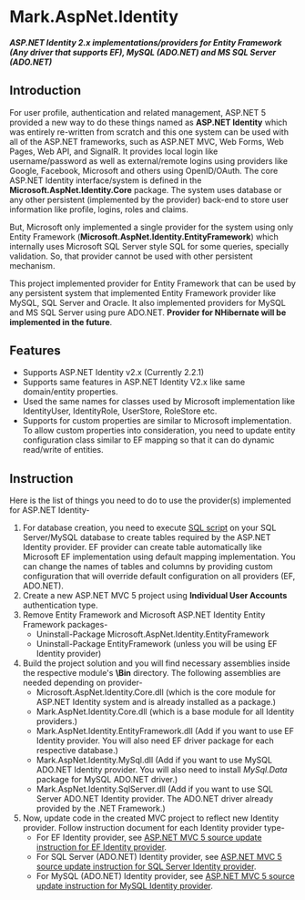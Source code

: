 
# Mark.AspNet.Identity
##### ASP.NET Identity 2.x implementations/providers for Entity Framework (Any driver that supports EF), MySQL (ADO.NET) and MS SQL Server (ADO.NET)

## Introduction
For user profile, authentication and related management, ASP.NET 5 provided a new way to do these things named as **ASP.NET Identity** which was entirely re-written from scratch and this one system can be used with all of the ASP.NET frameworks, such as ASP.NET MVC, Web Forms, Web Pages, Web API, and SignalR. It provides local login like username/password as well as external/remote logins using providers like Google, Facebook, Microsoft and others using OpenID/OAuth. The core ASP.NET Identity interface/system is defined in the **Microsoft.AspNet.Identity.Core** package. The system uses database or any other persistent (implemented by the provider) back-end to store user information like profile, logins, roles and claims. 

But, Microsoft only implemented a single provider for the system using only Entity Framework (**Microsoft.AspNet.Identity.EntityFramework**) which internally uses Microsoft SQL Server style SQL for some queries, specially validation. So, that provider cannot be used with other persistent mechanism.

This project implemented provider for Entity Framework that can be used by any persistent system that implemented Entity Framework provider like MySQL, SQL Server and Oracle. It also implemented providers for MySQL and MS SQL Server using pure ADO.NET. **Provider for NHibernate will be implemented in the future**.

## Features
- Supports ASP.NET Identity v2.x (Currently 2.2.1)
- Supports same features in ASP.NET Identity V2.x like same domain/entity properties.
- Used the same names for classes used by Microsoft implementation like IdentityUser, IdentityRole, UserStore, RoleStore etc.
- Supports for custom properties are similar to Microsoft implementation. To allow custom properties into consideration, you need to update entity configuration class similar to EF mapping so that it can do dynamic read/write of entities. 

## Instruction

Here is the list of things you need to do to use the provider(s) implemented for ASP.NET Identity-

1. For database creation, you need to execute [SQL script](v2.x/sql) on your SQL Server/MySQL database to create tables required by the ASP.NET Identity provider. EF provider can create table automatically like Microsoft EF implementation using default mapping implementation. You can change the names of tables and columns by providing custom configuration that will override default configuration on all providers (EF, ADO.NET).
2. Create a new ASP.NET MVC 5 project using **Individual User Accounts** authentication type.
3. Remove Entity Framework and Microsoft ASP.NET Identity Entity Framework packages-
    - Uninstall-Package Microsoft.AspNet.Identity.EntityFramework
    - Uninstall-Package EntityFramework (unless you will be using EF Identity provider)
4. 	Build the project solution and you will find necessary assemblies inside the respective module's **\Bin** directory. The following assemblies are needed depending on provider-
    - Microsoft.AspNet.Identity.Core.dll (which is the core module for ASP.NET Identity system and is already installed as a package.)
    - Mark.AspNet.Identity.Core.dll (which is a base module for all Identity providers.)
    - Mark.AspNet.Identity.EntityFramework.dll (Add if you want to use EF Identity provider. You will also need EF driver package for each respective database.)
    - Mark.AspNet.Identity.MySql.dll (Add if you want to use MySQL ADO.NET Identity  provider. You will also need to install *MySql.Data* package for MySQL ADO.NET driver.)
    - Mark.AspNet.Identity.SqlServer.dll (Add if you want to use SQL Server ADO.NET Identity provider. The ADO.NET driver already provided by the .NET Framework.)
5. 	Now, update code in the created MVC project to reflect new Identity provider. Follow instruction document for each Identity provider type-
    - For EF Identity provider, see [ASP.NET MVC 5 source update instruction for EF Identity provider](v2.x/docs/mvc5-source-update-entity-framework.md).
    - For SQL Server (ADO.NET) Identity provider, see [ASP.NET MVC 5 source update instruction for SQL Server Identity provider](v2.x/docs/mvc5-source-update-entity-framework.md).
    - For MySQL (ADO.NET) Identity provider, see [ASP.NET MVC 5 source update instruction for MySQL Identity provider](v2.x/docs/mvc5-source-update-entity-framework.md).
